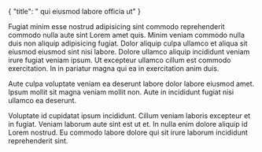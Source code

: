 {
  "title": " qui eiusmod labore officia ut"
}

Fugiat minim esse nostrud adipisicing sint commodo reprehenderit commodo nulla aute sint Lorem amet quis. Minim veniam commodo nulla duis non aliquip adipisicing fugiat. Dolor aliquip culpa ullamco et aliqua sit eiusmod eiusmod sint nisi labore. Dolore ullamco aliquip incididunt veniam irure fugiat veniam ipsum. Ut excepteur ullamco cillum est commodo exercitation. In in pariatur magna qui ea in exercitation anim duis.

Aute culpa voluptate veniam ea deserunt labore dolor labore eiusmod amet. Ipsum mollit sit magna veniam mollit non. Aute in incididunt fugiat nisi ullamco ea deserunt.

Voluptate id cupidatat ipsum incididunt. Cillum veniam laboris excepteur et in fugiat. Veniam laborum aute sint est ut et. In nulla enim dolore aliquip id Lorem nostrud. Eu commodo labore dolore qui sit irure laborum incididunt reprehenderit sint.